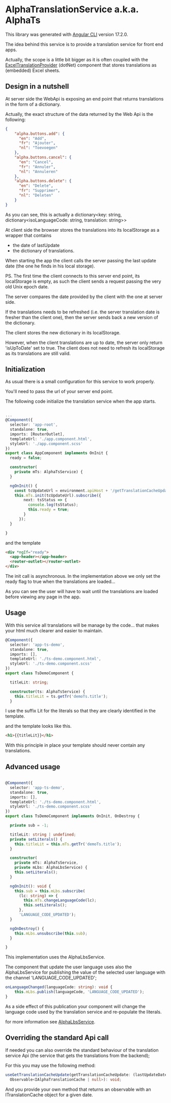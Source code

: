 # AlphaTranslationService a.k.a. AlphaTs

This library was generated with [Angular CLI](https://github.com/angular/angular-cli) version 17.2.0.

The idea behind this service is to provide a translation service for front end apps. 

Actually, the scope is a little bit bigger as it is often coupled with the [ExcelTranslationProvider](https://www.nuget.org/packages/ExcelTranslationProvider.nc6) (dotNet) component that stores translations as (embedded) Excel sheets.

## Design in a nutshell

At server side the WebApi is exposing an end point that returns translations in the form of a dictionary.

Actually, the exact structure of the data returned by the Web Api is the following:

```json
{
    "alpha.buttons.add": {
      "en": "Add",
      "fr": "Ajouter",
      "nl": "Toevoegen"
    },
    "alpha.buttons.cancel": {
      "en": "Cancel",
      "fr": "Annuler",
      "nl": "Annuleren"
    },
    "alpha.buttons.delete": {
      "en": "Delete",
      "fr": "Supprimer",
      "nl": "Deleten"
    }
}
```

As you can see, this is actually a dictionary&lt;key: string, dictionary&lt;isoLanguageCode: string, translation: string&gt;&gt;

At client side the browser stores the translations into its localStorage as a wrapper that contains
* the date of lastUpdate
* the dictionary of translations.

When starting the app the client calls the server passing the last update date (the one he finds in his local storage).

PS. The first time the client connects to this server end point, its localStorage is empty, as such the client sends a request passing the very old Unix epoch date.

The server compares the date provided by the client with the one at server side.

If the translations needs to be refreshed (i.e. the server translation date is fresher than the client one), then the server sends back a new version of the dictionary.

The client stores the new dictionary in its localStorage.

However, when the client translations are up to date, the server only return 'isUpToDate' set to true. The client does not need to refresh its localStorage as its translations are still valid.

## Initialization

As usual there is a small configuration for this service to work properly.

You'll need to pass the url of your server end point.

The following code initialize the translation service when the app starts.

```typescript

...
@Component({
  selector: 'app-root',
  standalone: true,
  imports: [RouterOutlet],
  templateUrl: './app.component.html',
  styleUrl: './app.component.scss'
})
export class AppComponent implements OnInit {
  ready = false;

  constructor(
    private mTs: AlphaTsService) {
  }

  ngOnInit() {
    const tcUpdateUrl = environment.apiHost + '/getTranslationCacheUpdate';
    this.mTs.init(tcUpdateUrl).subscribe({
        next: tsStatus => {
          console.log(tsStatus);
          this.ready = true;
        }
      });
  }

}

```

and the template 
```html
<div *ngIf="ready">
  <app-header></app-header>
  <router-outlet></router-outlet>
</div>
```

The init call is asynchronous. In the implementation above we only set the ready flag to true when the translations are loaded...

As you can see the user will have to wait until the translations are loaded before viewing any page in the app.

## Usage

With this service all translations will be manage by the code... that makes your html much clearer and easier to maintain.

```typescript
@Component({
  selector: 'app-ts-demo',
  standalone: true,
  imports: [],
  templateUrl: './ts-demo.component.html',
  styleUrl: './ts-demo.component.scss'
})
export class TsDemoComponent {

  titleLit: string;

  constructor(ts: AlphaTsService) {
    this.titleLit = ts.getTr('demoTs.title');
  }
```

I use the suffix Lit for the literals so that they are clearly identified in the template.

and the template looks like this.

```html
<h1>{{titleLit}}</h1>
```

With this principle in place your template should never contain any translations.

## Advanced usage

```typescript

@Component({
  selector: 'app-ts-demo',
  standalone: true,
  imports: [],
  templateUrl: './ts-demo.component.html',
  styleUrl: './ts-demo.component.scss'
})
export class TsDemoComponent implements OnInit, OnDestroy {

  private sub = -1;

  titleLit: string | undefined;
  private setLiterals() {
    this.titleLit = this.mTs.getTr('demoTs.title');
  }

  constructor(
    private mTs: AlphaTsService,
    private mLbs: AlphaLbsService) {
    this.setLiterals();
  }

  ngOnInit(): void {
    this.sub = this.mLbs.subscribe(
      (lc: string) => {
        this.mTs.changeLanguageCode(lc);
        this.setLiterals();
      },
      'LANGUAGE_CODE_UPDATED');
  }

  ngOnDestroy() {
    this.mLbs.unsubscribe(this.sub);
  }

}

```

This implementation uses the AlphaLbsService.

The component that update the user language uses also the AlphaLbsService for publishing the value of the selected user language with the channel 'LANGUAGE_CODE_UPDATED';

```typescript
onLanguageChanged(languageCode: string): void {
    this.mLbs.publish(languageCode, 'LANGUAGE_CODE_UPDATED');
}
```

As a side effect of this publication your component will change the language code used by the translation service and re-populate the literals.

for more information see [AlphaLbsService](https://www.npmjs.com/package/@pvway/alpha-lbs).

## Overriding the standard Api call

If needed you can also override the standard behaviour of the translation service Api (the service that gets the translations from the backend);

For this you may use the following method:

```typescript
useGetTranslationCacheUpdate(getTranslationCacheUpdate: (lastUpdateDate: Date) =>
  Observable<IAlphaTranslationCache | null>): void;
```

And you provide your own method that returns an observable with an ITranslationCache object for a given date.

